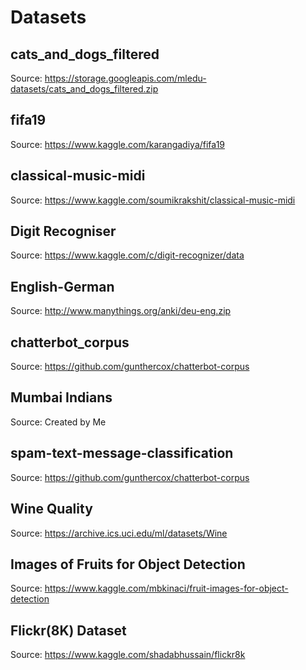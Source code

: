 # Datasets

## cats_and_dogs_filtered
Source: https://storage.googleapis.com/mledu-datasets/cats_and_dogs_filtered.zip

## fifa19
Source: https://www.kaggle.com/karangadiya/fifa19

## classical-music-midi
Source: https://www.kaggle.com/soumikrakshit/classical-music-midi

## Digit Recogniser
Source: https://www.kaggle.com/c/digit-recognizer/data

## English-German
Source: http://www.manythings.org/anki/deu-eng.zip

## chatterbot_corpus
Source: https://github.com/gunthercox/chatterbot-corpus

## Mumbai Indians
Source: Created by Me

## spam-text-message-classification
Source: https://github.com/gunthercox/chatterbot-corpus

## Wine Quality
Source: https://archive.ics.uci.edu/ml/datasets/Wine

## Images of Fruits for Object Detection
Source: https://www.kaggle.com/mbkinaci/fruit-images-for-object-detection

## Flickr(8K) Dataset
Source: https://www.kaggle.com/shadabhussain/flickr8k


